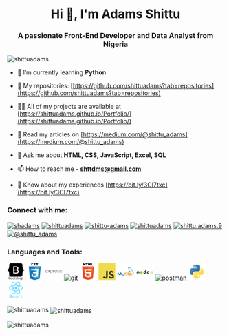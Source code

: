 <h1 align="center">Hi 👋, I'm Adams Shittu</h1>
<h3 align="center">A passionate Front-End Developer and Data Analyst from Nigeria</h3>

<p align="left"> <img src="https://komarev.com/ghpvc/?username=shittuadams&label=Profile%20views&color=0e75b6&style=flat" alt="shittuadams" /> </p>

- 🌱 I’m currently learning **Python** 

- 📄 My repositories: [https://github.com/shittuadams?tab=repositories](https://github.com/shittuadams?tab=repositories)

- 👨‍💻 All of my projects are available at [https://shittuadams.github.io/Portfolio/](https://shittuadams.github.io/Portfolio/)

- 📝 Read my articles on [https://medium.com/@shittu_adams](https://medium.com/@shittu_adams)

- 💬 Ask me about **HTML, CSS, JavaScript, Excel, SQL**

- 📫 How to reach me - **shttdms@gmail.com**

- 📄 Know about my experiences [https://bit.ly/3CI7txc](https://bit.ly/3CI7txc)

<h3 align="left">Connect with me:</h3>
<p align="left">
<a href="https://codepen.io/shadams" target="blank"><img align="center" src="https://raw.githubusercontent.com/rahuldkjain/github-profile-readme-generator/master/src/images/icons/Social/codepen.svg" alt="shadams" height="30" width="40" /></a>
<a href="https://linkedin.com/in/shittuadams" target="blank"><img align="center" src="https://raw.githubusercontent.com/rahuldkjain/github-profile-readme-generator/master/src/images/icons/Social/linked-in-alt.svg" alt="shittuadams" height="30" width="40" /></a>
<a href="https://stackoverflow.com/users/shittu-adams" target="blank"><img align="center" src="https://raw.githubusercontent.com/rahuldkjain/github-profile-readme-generator/master/src/images/icons/Social/stack-overflow.svg" alt="shittu-adams" height="30" width="40" /></a>
<a href="https://kaggle.com/shittuadams" target="blank"><img align="center" src="https://raw.githubusercontent.com/rahuldkjain/github-profile-readme-generator/master/src/images/icons/Social/kaggle.svg" alt="shittuadams" height="30" width="40" /></a>
<a href="https://fb.com/shittu.adams.9" target="blank"><img align="center" src="https://raw.githubusercontent.com/rahuldkjain/github-profile-readme-generator/master/src/images/icons/Social/facebook.svg" alt="shittu.adams.9" height="30" width="40" /></a>
<a href="https://medium.com/@shittu_adams" target="blank"><img align="center" src="https://raw.githubusercontent.com/rahuldkjain/github-profile-readme-generator/master/src/images/icons/Social/medium.svg" alt="@shittu_adams" height="30" width="40" /></a>
</p>

<h3 align="left">Languages and Tools:</h3>
<p align="left"> <a href="https://getbootstrap.com" target="_blank" rel="noreferrer"> <img src="https://raw.githubusercontent.com/devicons/devicon/master/icons/bootstrap/bootstrap-plain-wordmark.svg" alt="bootstrap" width="40" height="40"/> </a> <a href="https://www.w3schools.com/css/" target="_blank" rel="noreferrer"> <img src="https://raw.githubusercontent.com/devicons/devicon/master/icons/css3/css3-original-wordmark.svg" alt="css3" width="40" height="40"/> </a> <a href="https://expressjs.com" target="_blank" rel="noreferrer"> <img src="https://raw.githubusercontent.com/devicons/devicon/master/icons/express/express-original-wordmark.svg" alt="express" width="40" height="40"/> </a> <a href="https://git-scm.com/" target="_blank" rel="noreferrer"> <img src="https://www.vectorlogo.zone/logos/git-scm/git-scm-icon.svg" alt="git" width="40" height="40"/> </a> <a href="https://www.w3.org/html/" target="_blank" rel="noreferrer"> <img src="https://raw.githubusercontent.com/devicons/devicon/master/icons/html5/html5-original-wordmark.svg" alt="html5" width="40" height="40"/> </a> <a href="https://developer.mozilla.org/en-US/docs/Web/JavaScript" target="_blank" rel="noreferrer"> <img src="https://raw.githubusercontent.com/devicons/devicon/master/icons/javascript/javascript-original.svg" alt="javascript" width="40" height="40"/> </a> <a href="https://www.mysql.com/" target="_blank" rel="noreferrer"> <img src="https://raw.githubusercontent.com/devicons/devicon/master/icons/mysql/mysql-original-wordmark.svg" alt="mysql" width="40" height="40"/> </a> <a href="https://nodejs.org" target="_blank" rel="noreferrer"> <img src="https://raw.githubusercontent.com/devicons/devicon/master/icons/nodejs/nodejs-original-wordmark.svg" alt="nodejs" width="40" height="40"/> </a> <a href="https://postman.com" target="_blank" rel="noreferrer"> <img src="https://www.vectorlogo.zone/logos/getpostman/getpostman-icon.svg" alt="postman" width="40" height="40"/> </a> <a href="https://www.python.org" target="_blank" rel="noreferrer"> <img src="https://raw.githubusercontent.com/devicons/devicon/master/icons/python/python-original.svg" alt="python" width="40" height="40"/> </a> <a href="https://reactjs.org/" target="_blank" rel="noreferrer"> <img src="https://raw.githubusercontent.com/devicons/devicon/master/icons/react/react-original-wordmark.svg" alt="react" width="40" height="40"/> </a> </p>

<p><img align="left" src="https://github-readme-stats.vercel.app/api/top-langs?username=shittuadams&show_icons=true&locale=en&layout=compact" alt="shittuadams" /></p>

<p>&nbsp;<img align="center" src="https://github-readme-stats.vercel.app/api?username=shittuadams&show_icons=true&locale=en" alt="shittuadams" /></p>

<p><img align="center" src="https://github-readme-streak-stats.herokuapp.com/?user=shittuadams&" alt="shittuadams" /></p>
